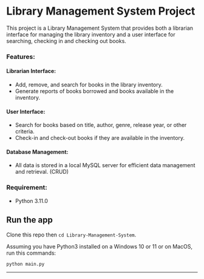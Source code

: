 # Library Management System Project

This project is a Library Management System that provides both a librarian interface for managing the library inventory and a user interface for searching, checking in and checking out books.

### Features:

#### Librarian Interface:
- Add, remove, and search for books in the library inventory.
- Generate reports of books borrowed and books available in the inventory.

#### User Interface:
- Search for books based on title, author, genre, release year, or other criteria.
- Check-in and check-out books if they are available in the inventory.

#### Database Management:
- All data is stored in a local MySQL server for efficient data management and retrieval. (CRUD)

### Requirement:
- Python 3.11.0
  
## Run the app

Clone this repo then `cd Library-Management-System`.

Assuming you have Python3 installed on a Windows 10 or 11 or on MacOS, run this commands:

``` bash
python main.py
```

---
